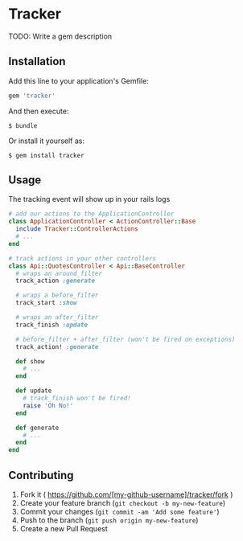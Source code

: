# Tracker

TODO: Write a gem description

## Installation

Add this line to your application's Gemfile:

```ruby
gem 'tracker'
```

And then execute:

    $ bundle

Or install it yourself as:

    $ gem install tracker

## Usage

The tracking event will show up in your rails logs

```ruby
# add our actions to the ApplicationController
class ApplicationController < ActionController::Base
  include Tracker::ControllerActions
  # ...
end

# track actions in your other controllers
class Api::QuotesController < Api::BaseController
  # wraps an around_filter
  track_action :generate

  # wraps a before_filter
  track_start :show

  # wraps an after_filter
  track_finish :update

  # before_filter + after_filter (won't be fired on exceptions)
  track_action! :generate

  def show
    # ...
  end

  def update
    # track_finish won't be fired!
    raise 'Oh No!'
  end

  def generate
    # ...
  end
end
```

## Contributing

1. Fork it ( https://github.com/[my-github-username]/tracker/fork )
2. Create your feature branch (`git checkout -b my-new-feature`)
3. Commit your changes (`git commit -am 'Add some feature'`)
4. Push to the branch (`git push origin my-new-feature`)
5. Create a new Pull Request
